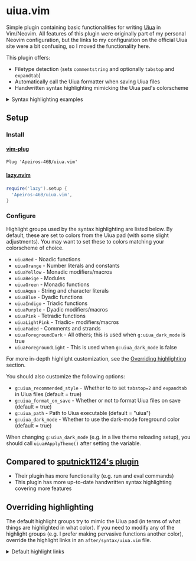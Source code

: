 # uiua.vim

Simple plugin containing basic functionalities for writing [Uiua](https://uiua.org) in Vim/Neovim. All features of this plugin were originally part of my personal Neovim configuration, but the links to my configuration on the official Uiua site were a bit confusing, so I moved the functionality here.

This plugin offers:
- Filetype detection (sets `commentstring` and optionally `tabstop` and `expandtab`)
- Automatically call the Uiua formatter when saving Uiua files
- Handwritten syntax highlighting mimicking the Uiua pad's colorscheme

<details>
  <summary>Syntax highlighting examples</summary>

  Subscripts with varying function adicity (e.g. dyadic `box`)  
  ![](./assets/subscripts.png)

  Snippet from [uiua-plot](https://github.com/Omnikar/uiua-plot) by Omnikar  
  ![](./assets/uiua_plot.png)

  Brainfuck interpreter by clarity (member of the Uiua Discord)  
  ![](./assets/bf.png)

  Conway's Game of Life  
  ![](./assets/life.png)
</details>

## Setup

### Install

#### [vim-plug](https://github.com/junegunn/vim-plug)
```vim
Plug 'Apeiros-46B/uiua.vim'
```

#### [lazy.nvim](https://github.com/folke/lazy.nvim)
```lua
require('lazy').setup {
  'Apeiros-46B/uiua.vim',
}
```

### Configure

Highlight groups used by the syntax highlighting are listed below. By default, these are set to colors from the Uiua pad (with some slight adjustments). You may want to set these to colors matching your colorscheme of choice.
- `uiuaRed` - Noadic functions
- `uiuaOrange` - Number literals and constants
- `uiuaYellow` - Monadic modifiers/macros
- `uiuaBeige` - Modules
- `uiuaGreen` - Monadic functions
- `uiuaAqua` - String and character literals
- `uiuaBlue` - Dyadic functions
- `uiuaIndigo` - Triadic functions
- `uiuaPurple` - Dyadic modifiers/macros
- `uiuaPink` - Tetradic functions
- `uiuaLightPink` - Triadic+ modifiers/macros
- `uiuaFaded` - Comments and strands
- `uiuaForegroundDark` - All others; this is used when `g:uiua_dark_mode` is true
- `uiuaForegroundLight` - This is used when `g:uiua_dark_mode` is false

For more in-depth highlight customization, see the [Overriding highlighting](#overriding-highlighting) section.

You should also customize the following options:
- `g:uiua_recommended_style` - Whether to to set `tabstop=2` and `expandtab` in Uiua files (default = true)
- `g:uiua_format_on_save` - Whether or not to format Uiua files on save (default = true)
- `g:uiua_path` - Path to Uiua executable (default = "uiua")
- `g:uiua_dark_mode` - Whether to use the dark-mode foreground color (default = true)

When changing `g:uiua_dark_mode` (e.g. in a live theme reloading setup), you should call `uiua#ApplyTheme()` after setting the variable.

## Compared to [sputnick1124's plugin](https://github.com/sputnick1124/uiua.vim)

- Their plugin has more functionality (e.g. run and eval commands)
- This plugin has more up-to-date handwritten syntax highlighting covering more features

## Overriding highlighting

The default highlight groups try to mimic the Uiua pad (in terms of what things are highlighted in what color). If you need to modify any of the highlight groups (e.g. I prefer making pervasive functions another color), override the highlight links in an `after/syntax/uiua.vim` file.

<details>
  <summary>Default highlight links</summary>

  ```vim
  hi def link uiuaIdentifier       uiuaForeground
  hi def link uiuaMacroSpecial     uiuaForeground " macro assignments & placeholders
  hi def link uiuaPunctuation      uiuaForeground

  " SF = system function
  " P = pervasive
  hi def link uiuaStack            uiuaForeground
  hi def link uiuaNoadic           uiuaRed
  hi def link uiuaNoadicSF         uiuaRed
  hi def link uiuaMonadic          uiuaGreen
  hi def link uiuaMonadicSF        uiuaGreen
  hi def link uiuaMonadicP         uiuaGreen
  hi def link uiuaDyadic           uiuaBlue
  hi def link uiuaDyadicSF         uiuaBlue
  hi def link uiuaDyadicP          uiuaBlue
  hi def link uiuaTriadic          uiuaIndigo
  hi def link uiuaTriadicSF        uiuaIndigo
  hi def link uiuaTetradic         uiuaPink
  hi def link uiuaPentadic         uiuaForeground " 5 or more arguments
  hi def link uiuaMonadicMod       uiuaYellow
  hi def link uiuaMonadicModSF     uiuaYellow
  hi def link uiuaDyadicMod        uiuaPurple
  hi def link uiuaTriadicMod       uiuaLightPink

  hi def link uiuaNum              uiuaOrange
  hi def link uiuaNumShadow        uiuaForeground " e, i, MaxInt, NaN, W, True, False, NULL
  hi def link uiuaEsc              uiuaAqua
  hi def link uiuaCharSpace        IncSearch " space in character literals
  hi def link uiuaChar             uiuaAqua " character literal
  hi def link uiuaFmt              uiuaAqua " underscore in format strings
  hi def link uiuaStr              uiuaAqua
  hi def link uiuaUnicodeLiteral   uiuaForeground " unicode character entry

  hi def link uiuaSignature        uiuaForeground
  hi def link uiuaModPunct         uiuaForeground " module scopes and ~ in module syntax
  hi def link uiuaModName          uiuaBeige
  hi def link uiuaModMemberName    uiuaForeground
  hi def link uiuaModBind          uiuaBeige " 'Module ~ "file.ua"'
  hi def link uiuaModRef           uiuaBeige " 'Module~Member'
  hi def link uiuaModImportMember  uiuaForeground " ~ Member1 Member2
  hi def link uiuaDebug            uiuaForeground
  hi def link uiuaLabel            uiuaGreen
  hi def link uiuaSemanticComment  uiuaFaded " 'Experimental' and 'Track caller'
  hi def link uiuaSignatureComment uiuaFaded
  hi def link uiuaComment          uiuaFaded
  ```
</details>
